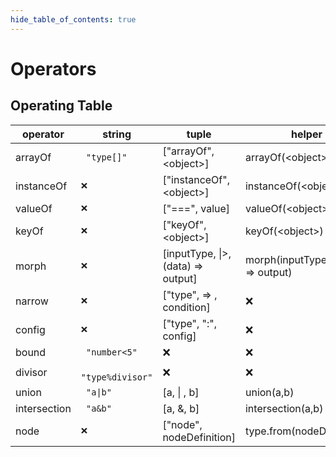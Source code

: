 ```yaml
---
hide_table_of_contents: true
---
```


# Operators

## Operating Table

| operator     | string                        | tuple                                        | helper                                |
| ------------ | ----------------------------- | -------------------------------------------- | ------------------------------------- |
| arrayOf      | <code> "type[]" </code>       | ["arrayOf", &lt;object&gt;]                  | arrayOf(&lt;object&gt;)               |
| instanceOf   | <code>❌</code>               | ["instanceOf", &lt;object&gt;]               | instanceOf(&lt;object&gt;)            |
| valueOf      | <code>❌</code>               | ["===", value]                               | valueOf(&lt;object&gt;)               |
| keyOf        | <code>❌</code>               | ["keyOf", &lt;object&gt;]                    | keyOf(&lt;object&gt;)                 |
| morph        | <code>❌</code>               | [inputType, &vert;&gt;, (data) =&gt; output] | morph(inputType, (data) =&gt; output) |
| narrow       | <code>❌</code>               | ["type", =&gt; , condition]                  | ❌                                    |
| config       | <code>❌</code>               | ["type", ":", config]                        | ❌                                    |
| bound        | <code> "number&lt;5" </code>  | ❌                                           | ❌                                    |
| divisor      | <code> "type%divisor" </code> | ❌                                           | ❌                                    |
| union        | <code> "a&vert;b" </code>     | [a, &vert; , b]                              | union(a,b)                            |
| intersection | <code> "a&b" </code>          | [a, &, b]                                    | intersection(a,b)                     |
| node         | <code>❌</code>               | ["node", nodeDefinition]                     | type.from(nodeDefinition)             |
